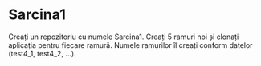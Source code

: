 # Sarcina1
Creați un repozitoriu cu numele Sarcina1. Creați 5 ramuri noi și clonați aplicația pentru fiecare ramură. Numele ramurilor îl creați conform datelor (test4_1, test4_2, ...).
